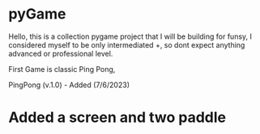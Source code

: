 # pyGame

Hello, this is a collection pygame project that I will be building for funsy, I considered myself to be only intermediated +, so dont expect anything advanced or professional level.

First Game is classic Ping Pong,

PingPong (v.1.0) - Added (7/6/2023)
# Added a screen and two paddle
